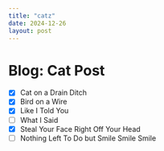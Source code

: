```yaml
---
title: "catz"
date: 2024-12-26
layout: post
---
```

# Blog: Cat Post
- [x] Cat on a Drain Ditch
- [x] Bird on a Wire
- [x] Like I Told You
- [ ] What I Said
- [x] Steal Your Face Right Off Your Head
- [ ] Nothing Left To Do but Smile Smile Smile
